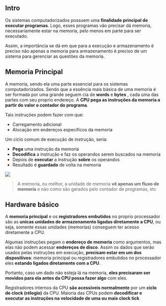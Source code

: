 
## Intro

Os sistemas computadorizados possuem uma **finalidade principal de executar programas**. Logo, esses programas vão precisar dá memoria, necessariamente estar na memoria, pelo menos em parte para ser executado.

Assim, a importância se dá em que para a execução e armazenamento é preciso não apenas a memoria para armazenamento é preciso de um sistema para gerenciar as questões da memoria.

## Memoria Principal

A memoria, sendo ela uma parte essencial para os sistemas computadorizados.
Sendo que a essência mais básica de uma memoria é ser formada por uma grande seguem cia de **words** e **bytes** , cada uma das partes com seu proprio endereço. 
A **CPU pega as instruções da memoria a partir do valor o contador do programa**.

Tais instruções podem fazer com que:
- Carregamento adicional 
- Alocação em endereços específicos da memoria

Um ciclo comum de execução de instrução, seria:
- **Pega** uma instrução da memoria
- **Decodifica** a instrução e faz os operandos serem buscados na memoria
- Depois de **executar**  a instrução **sobre** os operandos 
- Resultado é **guardado** de volta na memoria

![](CicloComumDeExecucaoDeInstrucaoNaMemoria.drawio%20(1).svg)

> A memoria, ou melhor, a unidade de memoria **vê apenas um fluxo de memoria** e não como são gerados pelo contador de programas, etc


## Hardware básico 

A **memoria principal** e os **registradores embutidos** no proprio processador são as **unicas unidades de armazenamento ligadas diretamente a CPU**, ou seja, somente essas unidades (memorias) conseguem ter acesso diretamente a CPU.

Algumas instruções pegam o **endereço de memoria** como argumentos, mas elas não podem acessar **endereços de disco**. Assim os dados que serão usados pelas instruções em execução, **precisam estar em um dos dispositivos**: memoria principal ou registradores embutidos no processador eles **estando ligados diretamente com a CPU**.

Portanto, caso um dado não esteja lá na memoria, **eles precisaram ser movidos para ela antes da CPU possa fazer algo** com eles.

Registradores internos da CPU **são acessiveis normalmente**  por um **ciclo de clock (rélogio)** da CPU.
Maioria das CPUs podem **decodificar e executar as instruções na velocidade de uma ou mais clock tick**

